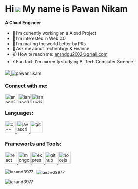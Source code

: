 Hi ![](https://user-images.githubusercontent.com/18350557/176309783-0785949b-9127-417c-8b55-ab5a4333674e.gif) My name is Pawan Nikam
======================================================================================================================================
<h4>A Cloud Engineer</h4>

- 🔭 I’m currently working on a Aloud Project
- 🌱 I’m interested in Web 3.0
- 👯 I’m making the world better by PRs 
- 💬 Ask me about Technology & Finance
- 📫 How to reach me: anandgu2002@gmail.com
- ⚡ Fun fact: I'm currently studying B. Tech Computer Science

<p align="left">
  <a href="https://www.github.com/pawannikam" target="_blank" rel="noreferrer">
    <img src="https://img.shields.io/github/followers/pawannikam?logo=github&style=for-the-badge&color=0891b2&labelColor=1c1917" />
  </a>
  <img src="https://komarev.com/ghpvc/?username=pawannikam&label=Profile%20views&color=0e75b6&style=flat" alt="pawannikam" />
</p>

<h3 align="left">Connect with me:</h3>
<p align="left">
  <a href="https://www.linkedin.com/in/anand3977/" target="blank">
    <img align="center" src="https://raw.githubusercontent.com/rahuldkjain/github-profile-readme-generator/master/src/images/icons/Social/linked-in-alt.svg" alt="anand3977" height="30" width="40" />
  </a>
  <a href="https://instagram.com/ianand3977" target="blank">
    <img align="center" src="https://raw.githubusercontent.com/rahuldkjain/github-profile-readme-generator/master/src/images/icons/Social/instagram.svg" alt="ianand3977" height="30" width="40" />
  </a>
  <a href="https://www.leetcode.com/ianand3977" target="blank">
    <img align="center" src="https://raw.githubusercontent.com/rahuldkjain/github-profile-readme-generator/master/src/images/icons/Social/leet-code.svg" alt="ianand3977" height="30" width="40" />
  </a>
</p>

<h3 align="left">Languages:</h3>
<p align="left">
  <a href="https://reactjs.org/" target="_blank" rel="noreferrer">
    <img src="https://upload.wikimedia.org/wikipedia/commons/thumb/1/18/ISO_C%2B%2B_Logo.svg/800px-ISO_C%2B%2B_Logo.svg.png" alt="c++" width="35" height="40"/>
  </a>
  <a href="https://firebase.google.com/" target="_blank" rel="noreferrer">
    <img src="https://upload.wikimedia.org/wikipedia/commons/thumb/9/99/Unofficial_JavaScript_logo_2.svg/2048px-Unofficial_JavaScript_logo_2.svg.png" alt="javascript" width="40" height="40"/>
  </a>
  <a href="https://git-scm.com/" target="_blank" rel="noreferrer">
    <img src="https://cdn-icons-png.flaticon.com/512/226/226777.png" alt="git" width="40" height="40"/>
  </a>
</p>

<h3 align="left">Frameworks and Tools:</h3>
<p align="left">
  <a href="https://reactjs.org/" target="_blank" rel="noreferrer">
    <img src="https://upload.wikimedia.org/wikipedia/commons/thumb/a/a7/React-icon.svg/2300px-React-icon.svg.png" alt="react" width="40" height="40"/>
  </a>
  <a href="https://firebase.google.com/" target="_blank" rel="noreferrer">
    <img src="https://www.tutorialsteacher.com/Content/images/home/mongodb.svg" alt="mongodb" width="40" height="40"/>
  </a>
  <a href="https://flutter.dev" target="_blank" rel="noreferrer">
    <img src="https://wsofter.ru/wp-content/uploads/2017/12/node-express.png" alt="express" width="40" height="40"/>
  </a>
  <a href="https://git-scm.com/" target="_blank" rel="noreferrer">
    <img src="https://img.icons8.com/nolan/512/github.png" alt="github" width="40" height="40"/>
  </a>
  <a href="https://tailwindcss.com/" target="_blank" rel="noreferrer">
    <img src="https://seeklogo.com/images/N/nodejs-logo-FBE122E377-seeklogo.com.png" alt="nodejs" width="40" height="40"/>
  </a>
</p>

<p>
  <img align="left" src="https://github-readme-stats.vercel.app/api/top-langs?username=ianand3977&show_icons=true&locale=en&layout=compact" alt="ianand3977" />
</p>

<p>&nbsp;
  <img align="center" src="https://github-readme-stats.vercel.app/api?username=ianand3977&show_icons=true&locale=en" alt="ianand3977" />
</p>

<p>
  <img align="center" src="https://github-readme-streak-stats.herokuapp.com/?user=ianand3977&" alt="ianand3977" />
</p>
